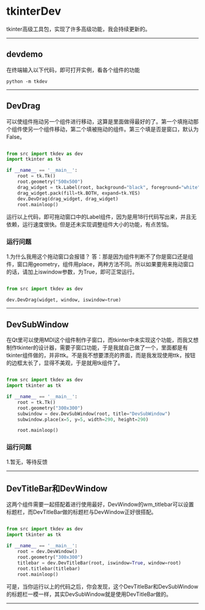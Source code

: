 # tkinterDev

tkinter高级工具包，实现了许多高级功能，我会持续更新的。
____
## devdemo
在终端输入以下代码，即可打开实例，看各个组件的功能
```commandline
python -m tkdev
```
____

## DevDrag 
可以使组件拖动另一个组件进行移动，这算是里面做得最好的了。第一个填拖动那个组件使另一个组件移动，第二个填被拖动的组件。第三个填是否是窗口，默认为False。

```python

from src import tkdev as dev
import tkinter as tk

if __name__ == '__main__':
    root = tk.Tk()
    root.geometry("500x500")
    drag_widget = tk.Label(root, background="black", foreground="white", text="Hello DevDrag")
    drag_widget.pack(fill=tk.BOTH, expand=tk.YES)
    dev.DevDrag(drag_widget, drag_widget)
    root.mainloop()
```
运行以上代码，即可拖动窗口中的Label组件，因为是用18行代码写出来，并且无依赖，运行速度很快。但是还未实现调整组件大小的功能，有点苦恼。

### 运行问题
1.为什么我用这个拖动窗口会报错？
答：那是因为组件判断不了你是窗口还是组件，窗口用geometry，组件用place，两种方法不同。所以如果要用来拖动窗口的话，请加上iswindow参数，为True，即可正常运行。

```python

from src import tkdev as dev

dev.DevDrag(widget, window, iswindow=true)
```
____

## DevSubWindow
在Qt里可以使用MDI这个组件制作子窗口，而tkinter中未实现这个功能，而我又想制作tkinter的设计器，需要子窗口功能，于是我就自己做了一个，里面都是有tkinter组件做的，并非ttk。不是我不想要漂亮的界面，而是我发现使用ttk，按钮的边框太长了，显得不美观，于是就用tk组件了。

```python

from src import tkdev as dev
import tkinter as tk

if __name__ == '__main__':
    root = tk.Tk()
    root.geometry("300x300")
    subwindow = dev.DevSubWindow(root, title="DevSubWindow")
    subwindow.place(x=5, y=5, width=290, height=290)

    root.mainloop()
```
### 运行问题
1.暂无，等待反馈
____
## DevTitleBar和DevWindow
这两个组件需要一起搭配着进行使用最好，DevWindow的wm_titlebar可以设置标题栏，而DevTitleBar做的标题栏与DevWindow正好很搭配。

```python

from src import tkdev as dev
import tkinter as tk

if __name__ == '__main__':
    root = dev.DevWindow()
    root.geometry("300x300")
    titlebar = dev.DevTitleBar(root, iswindow=True, window=root)
    root.titlebar(titlebar)
    root.mainloop()
```
可是，当你运行以上的代码之后，你会发现，这个DevTitleBar和DevSubWindow的标题栏一模一样，其实DevSubWindow就是使用DevTitleBar做的。
____